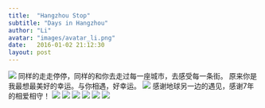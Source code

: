 ```yaml
---
title:  "Hangzhou Stop"
subtitle: "Days in Hangzhou"
author: "Li"
avatar: "images/avatar_li.png"
date:   2016-01-02 21:12:30
layout: post
---
```

<img src="{{ site.baseurl }}/images/pic_hangzhou_1.jpg">
同样的走走停停，同样的和你去走过每一座城市，去感受每一条街。
原来你是我最想最美好的幸运。与你相遇，好幸运。
<!--break-->
<img src="{{ site.baseurl }}/images/pic_hangzhou_2.jpg">
感谢地球另一边的遇见，感谢7年的相爱相守！
<img src="{{ site.baseurl }}/images/pic_hangzhou_3.jpg">
<img src="{{ site.baseurl }}/images/pic_hangzhou_4.jpg">
<img src="{{ site.baseurl }}/images/pic_hangzhou_5.jpg">
<img src="{{ site.baseurl }}/images/pic_hangzhou_6.jpg">
<img src="{{ site.baseurl }}/images/pic_hangzhou_7.jpg">
<img src="{{ site.baseurl }}/images/pic_hangzhou_8.jpg">
